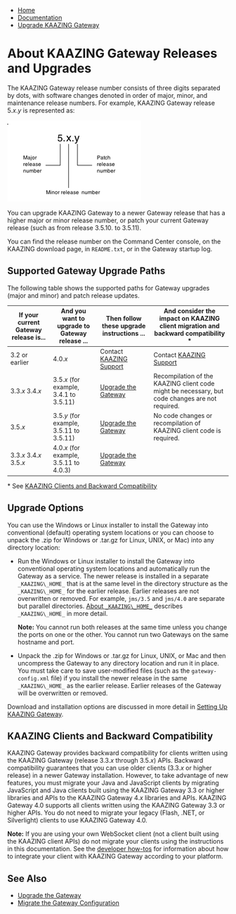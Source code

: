-   [Home](../../index.md)
-   [Documentation](../index.md)
-   [Upgrade KAAZING Gateway](../index.md#security)

About KAAZING Gateway Releases and Upgrades
==================================================================================================

The KAAZING Gateway release number consists of three digits separated by dots, with software changes denoted in order of major, minor, and maintenance release numbers. For example, KAAZING Gateway release 5.*x*.*y* is represented as:

![](../images/releaseno.png)

You can upgrade KAAZING Gateway to a newer Gateway release that has a higher major or minor release number, or patch your current Gateway release (such as from release 3.5.10. to 3.5.11).

You can find the release number on the Command Center console, on the KAAZING download page, in `README.txt`, or in the Gateway startup log.

Supported Gateway Upgrade Paths
-----------------------------------------------------------------

The following table shows the supported paths for Gateway upgrades (major and minor) and patch release updates.

| If your current Gateway release is... | And you want to upgrade to Gateway release ... | Then follow these upgrade instructions ...              | And consider the impact on KAAZING client migration and backward compatibility \*               |
|---------------------------------------|------------------------------------------------|---------------------------------------------------------|-------------------------------------------------------------------------------------------------|
| 3.2 or earlier                        | 4.0.*x*                                        | Contact [KAAZING Support](http://kaazing.com/services/) | Contact [KAAZING Support](http://kaazing.com/services/)                                         |
| 3.3.*x* 3.4.*x*                       | 3.5.*x* (for example, 3.4.1 to 3.5.11)         | [Upgrade the Gateway](o_upgrade.md)                     | Recompilation of the KAAZING client code might be necessary, but code changes are not required. |
| 3.5.*x*                               | 3.5.*y* (for example, 3.5.11 to 3.5.11)        | [Upgrade the Gateway](o_upgrade.md)                     | No code changes or recompilation of KAAZING client code is required.                            |
| 3.3.*x* 3.4.*x* 3.5.*x*               | 4.0.*x* (for example, 3.5.11 to 4.0.3)         | [Upgrade the Gateway](o_upgrade.md)                     |                                                                                                 |

\* See [KAAZING Clients and Backward Compatibility](#client_backwardcompat)

Upgrade Options
--------------------------------------------

You can use the Windows or Linux installer to install the Gateway into conventional (default) operating system locations or you can choose to unpack the .zip for Windows or .tar.gz for Linux, UNIX, or Mac) into any directory location:

-   Run the Windows or Linux installer to install the Gateway into conventional operating system locations and automatically run the Gateway as a service. The newer release is installed in a separate `_KAAZING\_HOME_` that is at the same level in the directory structure as the `_KAAZING\_HOME_` for the earlier release. Earlier releases are not overwritten or removed. For example, `jms/3.5` and `jms/4.0` are separate but parallel directories. [About `_KAAZING\_HOME_`](../about/about.md#about-kaazing_home) describes `_KAAZING\_HOME_` in more detail.

    **Note:** You cannot run both releases at the same time unless you change the ports on one or the other. You cannot run two Gateways on the same hostname and port.
-   Unpack the .zip for Windows or .tar.gz for Linux, UNIX, or Mac and then uncompress the Gateway to any directory location and run it in place. You must take care to save user-modified files (such as the `gateway-config.xml` file) if you install the newer release in the same `_KAAZING\_HOME_` as the earlier release. Earlier releases of the Gateway will be overwritten or removed.

Download and installation options are discussed in more detail in [Setting Up KAAZING Gateway](../about/setup-guide.md).

KAAZING Clients and Backward Compatibility
------------------------------------------------------------------------------

KAAZING Gateway provides backward compatibility for clients written using the KAAZING Gateway (release 3.3.*x* through 3.5.*x*) APIs. Backward compatibility guarantees that you can use older clients (3.3.*x* or higher release) in a newer Gateway installation. However, to take advantage of new features, you must migrate your Java and JavaScript clients by migrating JavaScript and Java clients built using the KAAZING Gateway 3.3 or higher libraries and APIs to the KAAZING Gateway 4.*x* libraries and APIs. KAAZING Gateway 4.0 supports all clients written using the KAAZING Gateway 3.3 or higher APIs. You do not need to migrate your legacy (Flash, .NET, or Silverlight) clients to use KAAZING Gateway 4.0.

**Note:** If you are using your own WebSocket client (not a client built using the KAAZING client APIs) do not migrate your clients using the instructions in this documentation. See the [developer how-tos](../index.md) for information about how to integrate your client with KAAZING Gateway according to your platform.

See Also
------------------------------

-   [Upgrade the Gateway](o_upgrade.md)
-   [Migrate the Gateway Configuration](p_migrate_gwconfig.md)
